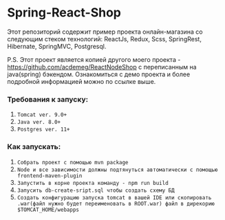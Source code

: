 # Spring-React-Shop

Этот репозиторий содержит пример проекта онлайн-магазина со
следующим стеком технологий: ReactJs, Redux, Scss, SpringRest, Hibernate, SpringMVC, Postgresql.

P.S. Этот проект является копией другого моего проекта -
https://github.com/acdemeg/ReactNodeShop с переписанным на java(spring) бэкендом. Ознакомиться с демо проекта и более подробной информацией можно по ссылке выше.

### Требования к запуску:
1. `Tomcat ver. 9.0+`
2. `Java ver. 8.0+`
3. `Postgres ver. 11+`

### Как запускать: 
1. `Собрать проект с помощью mvn package`
2. `Node и все зависимости должны подтянуться автоматически с помощью frontend-maven-plugin`
3. `Запустить в корне проекта команду - npm run build`   
4. `Запусить db-create-sript.sql чтобы создать схему БД`
5. `Создать конфигурацию запуска tomcat в вашей IDE или скопировать .war(файл нужно будет переименовать в ROOT.war) файл в дирекорию $TOMCAT_HOME/webapps`
